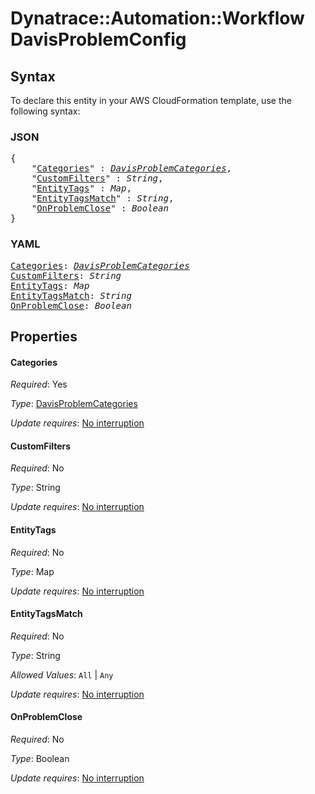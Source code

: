 # Dynatrace::Automation::Workflow DavisProblemConfig

## Syntax

To declare this entity in your AWS CloudFormation template, use the following syntax:

### JSON

<pre>
{
    "<a href="#categories" title="Categories">Categories</a>" : <i><a href="davisproblemcategories.md">DavisProblemCategories</a></i>,
    "<a href="#customfilters" title="CustomFilters">CustomFilters</a>" : <i>String</i>,
    "<a href="#entitytags" title="EntityTags">EntityTags</a>" : <i>Map</i>,
    "<a href="#entitytagsmatch" title="EntityTagsMatch">EntityTagsMatch</a>" : <i>String</i>,
    "<a href="#onproblemclose" title="OnProblemClose">OnProblemClose</a>" : <i>Boolean</i>
}
</pre>

### YAML

<pre>
<a href="#categories" title="Categories">Categories</a>: <i><a href="davisproblemcategories.md">DavisProblemCategories</a></i>
<a href="#customfilters" title="CustomFilters">CustomFilters</a>: <i>String</i>
<a href="#entitytags" title="EntityTags">EntityTags</a>: <i>Map</i>
<a href="#entitytagsmatch" title="EntityTagsMatch">EntityTagsMatch</a>: <i>String</i>
<a href="#onproblemclose" title="OnProblemClose">OnProblemClose</a>: <i>Boolean</i>
</pre>

## Properties

#### Categories

_Required_: Yes

_Type_: <a href="davisproblemcategories.md">DavisProblemCategories</a>

_Update requires_: [No interruption](https://docs.aws.amazon.com/AWSCloudFormation/latest/UserGuide/using-cfn-updating-stacks-update-behaviors.html#update-no-interrupt)

#### CustomFilters

_Required_: No

_Type_: String

_Update requires_: [No interruption](https://docs.aws.amazon.com/AWSCloudFormation/latest/UserGuide/using-cfn-updating-stacks-update-behaviors.html#update-no-interrupt)

#### EntityTags

_Required_: No

_Type_: Map

_Update requires_: [No interruption](https://docs.aws.amazon.com/AWSCloudFormation/latest/UserGuide/using-cfn-updating-stacks-update-behaviors.html#update-no-interrupt)

#### EntityTagsMatch

_Required_: No

_Type_: String

_Allowed Values_: <code>All</code> | <code>Any</code>

_Update requires_: [No interruption](https://docs.aws.amazon.com/AWSCloudFormation/latest/UserGuide/using-cfn-updating-stacks-update-behaviors.html#update-no-interrupt)

#### OnProblemClose

_Required_: No

_Type_: Boolean

_Update requires_: [No interruption](https://docs.aws.amazon.com/AWSCloudFormation/latest/UserGuide/using-cfn-updating-stacks-update-behaviors.html#update-no-interrupt)

